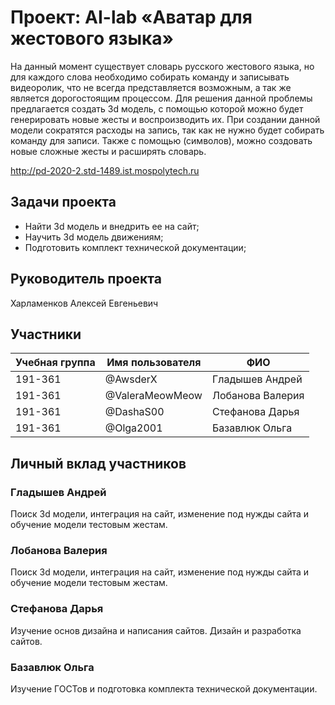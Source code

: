 # Проект: AI-lab «Аватар для жестового языка»

На данный момент существует словарь русского жестового языка, но для каждого слова необходимо собирать команду и записывать видеоролик, что не всегда представляется возможным, а так же является дорогостоящим процессом. Для решения данной проблемы предлагается создать 3d модель, с помощью которой можно будет генерировать новые жесты и воспроизводить их. При создании данной модели сократятся расходы на запись, так как не нужно будет собирать команду для записи. Также с помощью (символов), можно создовать новые сложные жесты и расширять словарь.

http://pd-2020-2.std-1489.ist.mospolytech.ru

## Задачи проекта

- Найти 3d модель и внедрить ее на сайт;
- Научить 3d модель движениям;
- Подготовить комплект технической документации;

## Руководитель проекта

Харламенков Алексей Евгеньевич

## Участники

| Учебная группа | Имя пользователя     | ФИО              |
|----------------|----------------------|------------------|
| 191-361        | @AwsderX             | Гладышев Андрей  |
| 191-361        | @ValeraMeowMeow      | Лобанова Валерия |
| 191-361        | @DashaS00            | Стефанова Дарья  |
| 191-361        | @Olga2001            | Базавлюк Ольга   |

## Личный вклад участников

### Гладышев Андрей

Поиск 3d модели, интеграция на сайт, изменение под нужды сайта и обучение модели тестовым жестам.

### Лобанова Валерия 

Поиск 3d модели, интеграция на сайт, изменение под нужды сайта и обучение модели тестовым жестам.

### Стефанова Дарья 

Изучение основ дизайна и написания сайтов. Дизайн и разработка сайтов.

### Базавлюк Ольга  

Изучение ГОСТов и подготовка комплекта технической документации.
